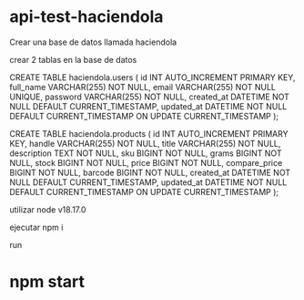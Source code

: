 # api-test-haciendola

Crear una base de datos llamada haciendola

crear 2 tablas en la base de datos

CREATE TABLE haciendola.users (
    id INT AUTO_INCREMENT PRIMARY KEY,
    full_name VARCHAR(255) NOT NULL,
    email VARCHAR(255) NOT NULL UNIQUE,
    password VARCHAR(255) NOT NULL,
    created_at DATETIME NOT NULL DEFAULT CURRENT_TIMESTAMP,
    updated_at DATETIME NOT NULL DEFAULT CURRENT_TIMESTAMP ON UPDATE CURRENT_TIMESTAMP
 );

CREATE TABLE haciendola.products (
    id INT AUTO_INCREMENT PRIMARY KEY,
    handle VARCHAR(255) NOT NULL,
    title VARCHAR(255) NOT NULL,
    description TEXT NOT NULL,
    sku BIGINT NOT NULL,
    grams BIGINT NOT NULL,
    stock BIGINT NOT NULL,
    price BIGINT NOT NULL,
    compare_price BIGINT NOT NULL,
    barcode BIGINT NOT NULL,
    created_at DATETIME NOT NULL DEFAULT CURRENT_TIMESTAMP,
    updated_at DATETIME NOT NULL DEFAULT CURRENT_TIMESTAMP ON UPDATE CURRENT_TIMESTAMP
);

utilizar node v18.17.0

ejecutar npm i

run 
# npm start